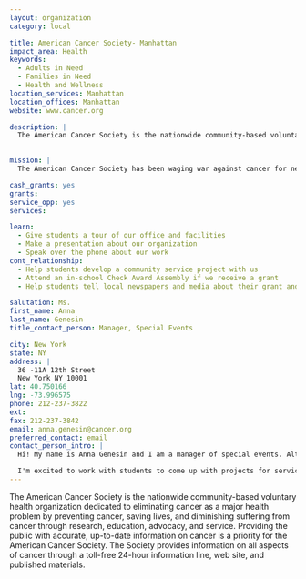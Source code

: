```yaml
---
layout: organization
category: local

title: American Cancer Society- Manhattan
impact_area: Health
keywords: 
  - Adults in Need
  - Families in Need
  - Health and Wellness
location_services: Manhattan
location_offices: Manhattan
website: www.cancer.org

description: |
  The American Cancer Society is the nationwide community-based voluntary health organization dedicated to eliminating cancer as a major health problem by preventing cancer, saving lives, and diminishing suffering from cancer through research, education, advocacy, and service. Providing the public with accurate, up-to-date information on cancer is a priority for the American Cancer Society.  The Society provides information on all aspects of cancer through a toll-free 24-hour information line, web site, and published materials.

  
mission: |
  The American Cancer Society has been waging war against cancer for nearly a century, and our commitment to defeating the disease has never wavered. Our lifesaving efforts are funded exclusively by the generosity of donors like you. Since 1993 Making Strides Against Breast Cancer® has raised more than $100 million in additional funding to support the Society’s breast cancer research, education, advocacy, and patient services. 

cash_grants: yes
grants: 
service_opp: yes
services: 

learn: 
  - Give students a tour of our office and facilities
  - Make a presentation about our organization
  - Speak over the phone about our work
cont_relationship: 
  - Help students develop a community service project with us
  - Attend an in-school Check Award Assembly if we receive a grant
  - Help students tell local newspapers and media about their grant and/or project with us

salutation: Ms.
first_name: Anna
last_name: Genesin
title_contact_person: Manager, Special Events

city: New York
state: NY
address: |
  36 -11A 12th Street     
  New York NY 10001
lat: 40.750166
lng: -73.996575
phone: 212-237-3822
ext: 
fax: 212-237-3842
email: anna.genesin@cancer.org
preferred_contact: email
contact_person_intro: |
  Hi! My name is Anna Genesin and I am a manager of special events. Although I've only been with the organization a few months, I'm excited about the great work that we do and I've seen the many benefits in my short time here. 

  I'm excited to work with students to come up with projects for service opportunities and tell them all about where the money that they donate goes!
---
```

The American Cancer Society is the nationwide community-based voluntary health organization dedicated to eliminating cancer as a major health problem by preventing cancer, saving lives, and diminishing suffering from cancer through research, education, advocacy, and service. Providing the public with accurate, up-to-date information on cancer is a priority for the American Cancer Society.  The Society provides information on all aspects of cancer through a toll-free 24-hour information line, web site, and published materials.

